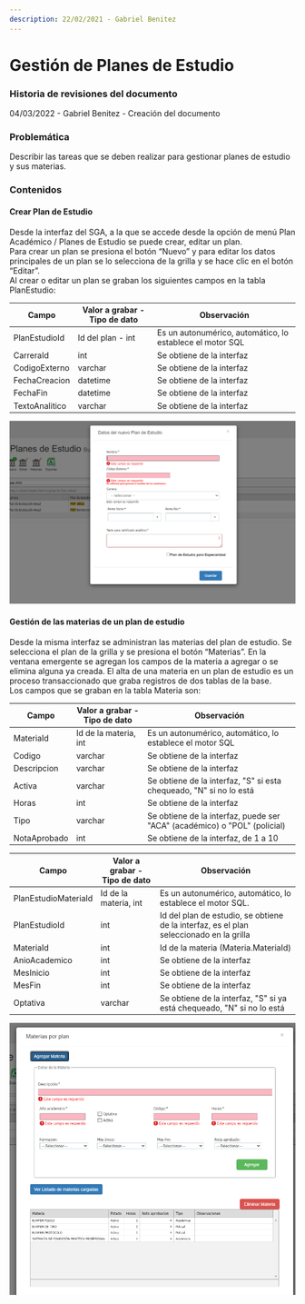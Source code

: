 ```yaml
---
description: 22/02/2021 - Gabriel Benitez
---
```


# Gestión de Planes de Estudio

### Historia de revisiones del documento

04/03/2022 - Gabriel Benitez - Creación del documento

### Problemática

Describir las tareas que se deben realizar para gestionar planes de estudio y sus materias.

### Contenidos

#### Crear Plan de Estudio

Desde la interfaz del SGA, a la que se accede desde la opción de menú Plan Académico / Planes de Estudio se puede crear, editar un plan. \
Para crear un plan se presiona el botón “Nuevo” y para editar los datos principales de un plan se lo selecciona de la grilla y se hace clic en el botón “Editar”.\
&#x20;Al crear o editar un plan se graban los siguientes campos en la tabla PlanEstudio:

| Campo          | Valor a grabar - Tipo de dato | Observación                                               |
| -------------- | ----------------------------- | --------------------------------------------------------- |
| PlanEstudioId  | Id del plan - int             | Es un autonumérico, automático, lo establece el motor SQL |
| CarreraId      | int                           | Se obtiene de la interfaz                                 |
| CodigoExterno  | varchar                       | Se obtiene de la interfaz                                 |
| FechaCreacion  | datetime                      | Se obtiene de la interfaz                                 |
| FechaFin       | datetime                      | Se obtiene de la interfaz                                 |
| TextoAnalitico | varchar                       | Se obtiene de la interfaz                                 |

![](.gitbook/assets/c1.png)

#### Gestión de las materias de un plan de estudio

Desde la misma interfaz se administran las materias del plan de estudio. Se selecciona el plan de la grilla y se presiona el botón “Materias”. En la ventana emergente se agregan los campos de la materia a agregar o se elimina alguna ya creada. El alta de una materia en un plan de estudio es un proceso transaccionado que graba registros de dos tablas de la base. \
Los campos que se graban en la tabla Materia son:

| Campo        | Valor a grabar -Tipo de dato | Observación                                                               |
| ------------ | ---------------------------- | ------------------------------------------------------------------------- |
| MateriaId    | Id de la materia, int        | Es un autonumérico, automático, lo establece el motor SQL                 |
| Codigo       | varchar                      | Se obtiene de la interfaz                                                 |
| Descripcion  | varchar                      | Se obtiene de la interfaz                                                 |
| Activa       | varchar                      | Se obtiene de la interfaz, "S" si esta chequeado, "N" si no lo está       |
| Horas        | int                          | Se obtiene de la interfaz                                                 |
| Tipo         | varchar                      | Se obtiene de la interfaz, puede ser "ACA" (académico) o "POL" (policial) |
| NotaAprobado | int                          | Se obtiene de la interfaz, de 1 a 10                                      |

| Campo                | Valor a grabar - Tipo de dato | Observación                                                                             |
| -------------------- | ----------------------------- | --------------------------------------------------------------------------------------- |
| PlanEstudioMateriaId | Id de la materia, int         | Es un autonumérico, automático, lo establece el motor SQL.                              |
| PlanEstudioId        | int                           | Id del plan de estudio, se obtiene de la interfaz, es el plan seleccionado en la grilla |
| MateriaId            | int                           | Id de la materia (Materia.MateriaId)                                                    |
| AnioAcademico        | int                           | Se obtiene de la interfaz                                                               |
| MesInicio            | int                           | Se obtiene de la interfaz                                                               |
| MesFin               | int                           | Se obtiene de la interfaz                                                               |
| Optativa             | varchar                       | Se obtiene de la interfaz, "S" si ya está chequeado, "N" si no lo está                  |

![](.gitbook/assets/c2.png)
